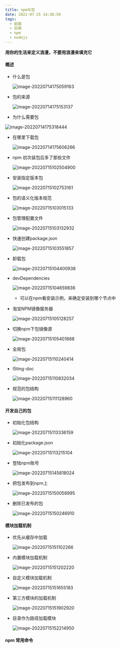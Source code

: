 ```yaml
---
title: npm与包
date: 2022-07-25 14:36:59
tags:
  - 前端
  - 后端
  - npm
  - nodejs
---
```

**用你的生活来定义浪漫，不要用浪漫来填充它**
<!--more-->
#### 概述

- 什么是包

  ![image-20220714175059163](http://img.buxiaoxing.com/uPic/2022/07/25143830-ublowa-14175100-Kvq5Jg-image-20220714175059163.png)

- 包的来源

  ![image-20220714175153137](http://img.buxiaoxing.com/uPic/2022/07/25143842-W8sKr2-14175154-MrSpan-image-20220714175153137.png)

-  为什么需要包

  ![image-20220714175318444](/Users/peter/img-bed/25143956-ezIctp-14175319-tarm8J-image-20220714175318444.png)

- 在哪里下载包

  ![image-20220714175606266](http://img.buxiaoxing.com/uPic/2022/07/25144008-5lDlbK-14175607-JiWcHc-image-20220714175606266.png)



- npm 初次装包后多了那些文件

  ![image-20220715102504900](http://img.buxiaoxing.com/uPic/2022/07/25144030-zeljfl-15102506-reE53v-image-20220715102504900.png)

- 安装指定版本包

  ![image-20220715102753161](http://img.buxiaoxing.com/uPic/2022/07/25144040-lEqREz-15102754-bldc8i-image-20220715102753161.png)

- 包的语义化版本规范

  ![image-20220715103015133](http://img.buxiaoxing.com/uPic/2022/07/25144049-lv0BEL-15103016-NOz6gM-image-20220715103015133.png)

- 包管理配置文件

  ![image-20220715103132932](http://img.buxiaoxing.com/uPic/2022/07/25144059-BJJjNL-15103134-ZEvYYx-image-20220715103132932.png)

- 快速创建package.json

  ![image-20220715103551857](http://img.buxiaoxing.com/uPic/2022/07/25144112-yo9woy-25144107-uD0dVC-15103553-lwhXIa-image-20220715103551857.png)

- 卸载包

  ![image-20220715104400938](http://img.buxiaoxing.com/uPic/2022/07/25144122-o5B19N-15104402-eC7Wti-image-20220715104400938.png)

- devDependencies

  ![image-20220715104659836](http://img.buxiaoxing.com/uPic/2022/07/25144227-QbuXZU-15104701-2GSoJs-image-20220715104659836.png)

  - 可以在npm看安装示例，来确定安装到哪个节点中

- 淘宝NPM镜像服务器

  ![image-20220715105128257](http://img.buxiaoxing.com/uPic/2022/07/25144237-7pBYZu-15105129-Dv4TpC-image-20220715105128257.png)

- 切换npm下包镜像源

  ![image-20220715105401888](http://img.buxiaoxing.com/uPic/2022/07/25144241-CVf3N9-15105403-sMZofM-image-20220715105401888.png)

- 全局包

  ![image-20220715110240414](http://img.buxiaoxing.com/uPic/2022/07/25144247-b0NIyc-15110242-mbyNqa-image-20220715110240414.png)

- I5ting-doc

  ![image-20220715110832034](http://img.buxiaoxing.com/uPic/2022/07/25144259-QhUtGu-15110833-59fSVb-image-20220715110832034.png)

- 规范的包结构

  ![image-20220715111128960](http://img.buxiaoxing.com/uPic/2022/07/25144304-v0VAuK-25144250-E6iAyQ-15111130-wHNPAv-image-20220715111128960.png)


#### 开发自己的包

- 初始化包结构

  ![image-20220715113336159](http://img.buxiaoxing.com/uPic/2022/07/25144309-r2ZcnT-15113338-yXK9rj-image-20220715113336159.png)

- 初始化package.json

  ![image-20220715113215104](http://img.buxiaoxing.com/uPic/2022/07/25144314-vOA81x-15113216-l23hl1-image-20220715113215104.png)

- 登陆npm账号

  ![image-20220715145818024](http://img.buxiaoxing.com/uPic/2022/07/25144320-JBkDll-15145819-EKPc47-image-20220715145818024.png)

- 把包发布到npm上

  ![image-20220715150056995](http://img.buxiaoxing.com/uPic/2022/07/25144345-FiwfyH-15150058-8mswqC-image-20220715150056995.png)

- 删除已发布的包

  ![image-20220715150246910](http://img.buxiaoxing.com/uPic/2022/07/25144349-MoEu1L-15150248-9Kp3T1-image-20220715150246910.png)

#### 模块加载机制

- 优先从缓存中加载

  ![image-20220715151102266](http://img.buxiaoxing.com/uPic/2022/07/25144355-41D8NB-15151104-Wa5pWS-image-20220715151102266.png)

- 内置模块加载机制

  ![image-20220715151202220](http://img.buxiaoxing.com/uPic/2022/07/25144400-nlilEm-15151203-qJXgpm-image-20220715151202220.png)

- 自定义模块加载机制

  ![image-20220715151655183](http://img.buxiaoxing.com/uPic/2022/07/25144404-A0WMnL-15151656-juvJOJ-image-20220715151655183.png)

- 第三方模块的加载机制

  ![image-20220715151902920](http://img.buxiaoxing.com/uPic/2022/07/25144412-cMNSlt-15151906-pFhHdz-image-20220715151902920.png)

- 目录作为路径加载模块

  ![image-20220715152214950](http://img.buxiaoxing.com/uPic/2022/07/25144418-00dAZX-15152216-O4nQiE-image-20220715152214950.png)

#### npm 常用命令
